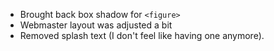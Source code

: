 * Brought back box shadow for `<figure>`
* Webmaster layout was adjusted a bit
* Removed splash text (I don't feel like having one anymore).